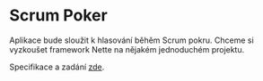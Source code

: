 # Scrum Poker

Aplikace bude sloužit k hlasování běhěm Scrum pokru. Chceme si vyzkoušet framework Nette na nějakém jednoduchém projektu.

Specifikace a zadání [zde](docs/spec.md).
